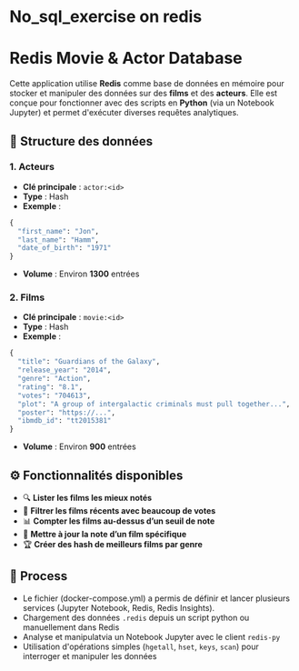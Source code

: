 # No_sql_exercise on redis
# Redis Movie & Actor Database

Cette application utilise **Redis** comme base de données en mémoire pour stocker et manipuler des données sur des **films** et des **acteurs**. Elle est conçue pour fonctionner avec des scripts en **Python** (via un Notebook Jupyter) et permet d'exécuter diverses requêtes analytiques.

## 📃 Structure des données

### 1. **Acteurs**

* **Clé principale** : `actor:<id>`
* **Type** : Hash
* **Exemple** :

```python
{
  "first_name": "Jon",
  "last_name": "Hamm",
  "date_of_birth": "1971"
}
```

* **Volume** : Environ **1300** entrées

### 2. **Films**

* **Clé principale** : `movie:<id>`
* **Type** : Hash
* **Exemple** :

```python
{
  "title": "Guardians of the Galaxy",
  "release_year": "2014",
  "genre": "Action",
  "rating": "8.1",
  "votes": "704613",
  "plot": "A group of intergalactic criminals must pull together...",
  "poster": "https://...",
  "ibmdb_id": "tt2015381"
}
```

* **Volume** : Environ **900** entrées

## ⚙️ Fonctionnalités disponibles

* 🔍 **Lister les films les mieux notés**
* 🎯 **Filtrer les films récents avec beaucoup de votes**
* 📊 **Compter les films au-dessus d’un seuil de note**
* 🔧 **Mettre à jour la note d’un film spécifique**
* 🏆 **Créer des hash de meilleurs films par genre**


## 🧪 Process 
* Le fichier (docker-compose.yml) a permis de définir et lancer plusieurs services (Jupyter Notebook, Redis, Redis Insights).
* Chargement des données `.redis` depuis un script python  ou manuellement dans Redis
* Analyse et manipulatvia un Notebook Jupyter avec le client `redis-py`
* Utilisation d'opérations simples (`hgetall`, `hset`, `keys`, `scan`) pour interroger et manipuler les données
